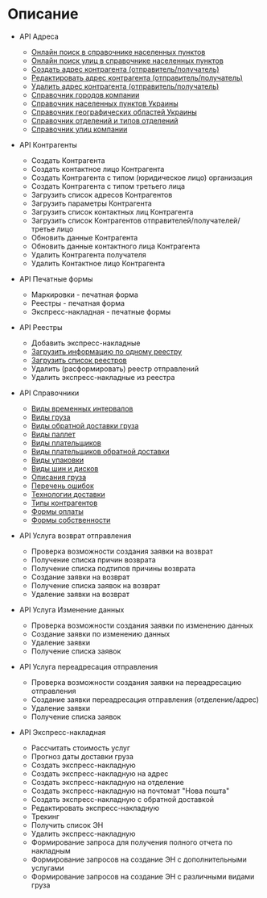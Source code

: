 # Описание

- API Адреса
  - [Онлайн поиск в справочнике населенных пунктов](Address.md#searchSettlements)
  - [Онлайн поиск улиц в справочнике населенных пунктов](Address.md#searchSettlementStreets)
  - [Создать адрес контрагента (отправитель/получатель)](Address.md#)
  - [Редактировать адрес контрагента (отправитель/получатель)](Address.md#)
  - [Удалить адрес контрагента (отправитель/получатель)](Address.md#)
  - [Справочник городов компании](Address.md#getCities)
  - [Справочник населенных пунктов Украины](Address.md#)
  - [Справочник географических областей Украины](Address.md#getAreas)
  - [Справочник отделений и типов отделений](Address.md#getWarehouses)
  - [Справочник улиц компании](Address.md#getStreet)

- API Контрагенты
  - Создать Контрагента
  - Создать контактное лицо Контрагента
  - Создать Контрагента с типом (юридическое лицо) организация
  - Создать Контрагента с типом третьего лица
  - Загрузить список адресов Контрагентов
  - Загрузить параметры Контрагента
  - Загрузить список контактных лиц Контрагента
  - Загрузить список Контрагентов отправителей/получателей/третье лицо
  - Обновить данные Контрагента
  - Обновить данные контактного лица Контрагента
  - Удалить Контрагента получателя
  - Удалить Контактное лицо Контрагента


- API Печатные формы
  - Маркировки - печатная форма
  - Реестры - печатная форма
  - Экспресс-накладная - печатные формы


- API Реестры
  - Добавить экспресс-накладные
  - [Загрузить информацию по одному реестру](ScanSheet.md#getScanSheet)
  - [Загрузить список реестров](ScanSheet.md#getScanSheetList)
  - Удалить (расформировать) реестр отправлений
  - Удалить экспресс-накладные из реестра


- API Справочники
  - [Виды временных интервалов](Common.md#getTimeIntervals)
  - [Виды груза](Common.md#getCargoTypes)
  - [Виды обратной доставки груза](Common.md#getBackwardDeliveryCargoTypes)
  - [Виды паллет](Common.md#getPalletsList)
  - [Виды плательщиков](Common.md#getTypesOfPayers)
  - [Виды плательщиков обратной доставки](Common.md#getTypesOfPayersForRedelivery)
  - [Виды упаковки](Common.md#getPackList)
  - [Виды шин и дисков](Common.md#getTiresWheelsList)
  - [Описания груза](Common.md#getCargoDescriptionList)
  - [Перечень ошибок](CommonGeneral.md#getMessageCodeText)
  - [Технологии доставки](Common.md#getServiceTypes)
  - [Типы контрагентов](Common.md#getTypesOfCounterparties)
  - [Формы оплаты](Common.md#getPaymentForms)
  - [Формы собственности](Common.md#getOwnershipFormsList)


- API Услуга возврат отправления
  - Проверка возможности создания заявки на возврат
  - Получение списка причин возврата
  - Получение списка подтипов причины возврата
  - Создание заявки на возврат
  - Получение списка заявок на возврат
  - Удаление заявки на возврат


- API Услуга Изменение данных
  - Проверка возможности создания заявки по изменению данных
  - Создание заявки по изменению данных
  - Удаление заявки
  - Получение списка заявок


- API Услуга переадресация отправления
  - Проверка возможности создания заявки на переадресацию отправления
  - Создание заявки переадресация отправления (отделение/адрес)
  - Удаление заявки
  - Получение списка заявок


- API Экспресс-накладная
  - Рассчитать стоимость услуг
  - Прогноз даты доставки груза
  - Создать экспресс-накладную
  - Создать экспресс-накладную на адрес
  - Создать экспресс-накладную на отделение
  - Создать экспресс-накладную на почтомат "Нова пошта"
  - Создать экспресс-накладную с обратной доставкой
  - Редактировать экспресс-накладную
  - Трекинг
  - Получить список ЭН
  - Удалить экспресс-накладную
  - Формирование запроса для получения полного отчета по накладным
  - Формирование запросов на создание ЭН с дополнительными услугами
  - Формирование запросов на создание ЭН с различными видами груза
